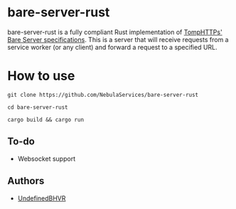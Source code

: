 # bare-server-rust
bare-server-rust is a fully compliant Rust implementation of [TompHTTPs' Bare Server specifications](https://github.com/tomphttp/specifications/blob/master/BareServer.md).
This is a server that will receive requests from a service worker (or any client) and forward a request to a specified URL. 

# How to use 
```
git clone https://github.com/NebulaServices/bare-server-rust

cd bare-server-rust

cargo build && cargo run
```
## To-do 
* Websocket support

## Authors
* [UndefinedBHVR](https://github.com/UndefinedBHVR) 
